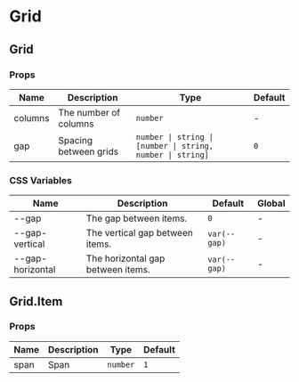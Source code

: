 # Grid

<code src="./demos/index.tsx"></code>

## Grid

### Props

| Name    | Description           | Type                                                       | Default |
| ------- | --------------------- | ---------------------------------------------------------- | ------- |
| columns | The number of columns | `number`                                                   | -       |
| gap     | Spacing between grids | `number \| string \| [number \| string, number \| string]` | `0`     |

### CSS Variables

| Name             | Description                       | Default      | Global |
| ---------------- | --------------------------------- | ------------ | ------ |
| --gap            | The gap between items.            | `0`          | -      |
| --gap-vertical   | The vertical gap between items.   | `var(--gap)` | -      |
| --gap-horizontal | The horizontal gap between items. | `var(--gap)` | -      |

## Grid.Item

### Props

| Name | Description | Type     | Default |
| ---- | ----------- | -------- | ------- |
| span | Span        | `number` | `1`     |
